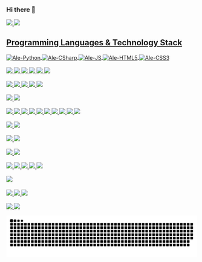 ### Hi there 👋

<!--
- 🔭 I’m currently working on ...
- 🌱 I’m currently learning ...
- 👯 I’m looking to collaborate on ...
- 🤔 I’m looking for help with ...
- 💬 Ask me about ...
- 📫 How to reach me: ...
- 😄 Pronouns: ...
- ⚡ Fun fact: ...
-->

<div>
 <a href="https://github.com/alexandrerussi">
 <img height="180em" src="https://github-readme-stats.vercel.app/api?username=alexandrerussi&show_icons=true&theme=tokyonight&include_all_commits=true&count_private=true"/>
 <img height="180em" src="https://github-readme-stats.vercel.app/api/top-langs/?username=alexandrerussi&layout=compact&langs_count=6&theme=tokyonight"/>
</div>

 
## Programming Languages & Technology Stack
 
<div style="display: inline_block">
 <img align="center" alt="Ale-Python" height="30" width="40" src="https://cdn.jsdelivr.net/gh/devicons/devicon/icons/python/python-original.svg">
 <img align="center" alt="Ale-CSharp" height="30" width="40" src="https://cdn.jsdelivr.net/gh/devicons/devicon/icons/csharp/csharp-original.svg">
 <img align="center" alt="Ale-JS" height="30" width="40" src="https://cdn.jsdelivr.net/gh/devicons/devicon/icons/javascript/javascript-original.svg">
 <img align="center" alt="Ale-HTML5" height="30" width="40" src="https://cdn.jsdelivr.net/gh/devicons/devicon/icons/html5/html5-original.svg">
 <img align="center" alt="Ale-CSS3" height="30" width="40" src="https://cdn.jsdelivr.net/gh/devicons/devicon/icons/css3/css3-original.svg">
</div>
 
<div style="display: inline_block"><br>
 <img src="https://img.shields.io/badge/Numpy-777BB4?style=for-the-badge&logo=numpy&logoColor=white" >
 <img src="https://img.shields.io/badge/Pandas-2C2D72?style=for-the-badge&logo=pandas&logoColor=white" >
 <img src="https://img.shields.io/badge/OpenCV-27338e?style=for-the-badge&logo=OpenCV&logoColor=white" >
 <img src="https://img.shields.io/badge/Jupyter-F37626.svg?&style=for-the-badge&logo=Jupyter&logoColor=white">
 <img src="https://img.shields.io/badge/conda-342B029.svg?&style=for-the-badge&logo=anaconda&logoColor=white">
 <img src="https://img.shields.io/badge/TensorFlow-FF6F00?style=for-the-badge&logo=TensorFlow&logoColor=white" >
 
 
</div>

<div style="display: inline_block"><br>
 <img src="https://img.shields.io/badge/Git-F05032?style=for-the-badge&logo=git&logoColor=white">
 
<img src="https://img.shields.io/badge/Microsoft%20SQL%20Sever-CC2927?style=for-the-badge&logo=microsoft%20sql%20server&logoColor=white" >
 <img src="https://img.shields.io/badge/MySQL-00000F?style=for-the-badge&logo=mysql&logoColor=white" >
 <img src="https://img.shields.io/badge/firebase-ffca28?style=for-the-badge&logo=firebase&logoColor=black">
 
 <img src="https://img.shields.io/badge/Postman-FF6C37?style=for-the-badge&logo=Postman&logoColor=white">
 
 
</div>

<div style="display: inline_block"><br>
 <img src="https://img.shields.io/badge/Flutter-02569B?style=for-the-badge&logo=flutter&logoColor=white" >
 <img src="https://img.shields.io/badge/Ionic-3880FF?style=for-the-badge&logo=ionic&logoColor=white" >
</div>

<div style="display: inline_block"><br>

 
  <img src="https://img.shields.io/badge/Node.js-339933?style=for-the-badge&logo=nodedotjs&logoColor=white" >
 <img src="https://img.shields.io/badge/npm-CB3837?style=for-the-badge&logo=npm&logoColor=white" >
 <img src="https://img.shields.io/badge/.NET-512BD4?style=for-the-badge&logo=dotnet&logoColor=white" >
 <img src="https://img.shields.io/badge/NuGet-004880?style=for-the-badge&logo=nuget&logoColor=white" >
 <img src="https://img.shields.io/badge/Angular-DD0031?style=for-the-badge&logo=angular&logoColor=white">
 
 <img src="https://img.shields.io/badge/jQuery-0769AD?style=for-the-badge&logo=jquery&logoColor=white">
 
 <img src="https://img.shields.io/badge/Bootstrap-563D7C?style=for-the-badge&logo=bootstrap&logoColor=whit">
 
 <img src="https://img.shields.io/badge/Sass-CC6699?style=for-the-badge&logo=sass&logoColor=white">
 
 <img src="https://img.shields.io/badge/Chart.js-FF6384?style=for-the-badge&logo=chartdotjs&logoColor=white">
 
 <img src="https://img.shields.io/badge/-materialize--css-ff69b4?style=for-the-badge&logo=materialize--css&logoColor=white">
</div>
 
 <div style="display: inline_block"><br>
<img src="https://img.shields.io/badge/Arduino-00979D?style=for-the-badge&logo=Arduino&logoColor=white">
  
  <img src="https://img.shields.io/badge/Raspberry%20Pi-A22846?style=for-the-badge&logo=Raspberry%20Pi&logoColor=white">
 
  
</div>
 
 <div style="display: inline_block"><br>
  <img src="https://img.shields.io/badge/Unity-100000?style=for-the-badge&logo=unity&logoColor=white">

  <img src="https://img.shields.io/badge/-Unreal%20Engine-313131?style=for-the-badge&logo=unreal-engine&logoColor=white">
  
</div>
 
<div style="display: inline_block"><br>
 <img src="https://img.shields.io/badge/Google_Cloud-4285F4?style=for-the-badge&logo=google-cloud&logoColor=white">

 <img src="https://img.shields.io/badge/microsoft%20azure-0089D6?style=for-the-badge&logo=microsoft-azure&logoColor=white">
 
</div>


<div style="display: inline_block"><br>
 <img src="https://img.shields.io/badge/Visual_Studio_Code-0078D4?style=for-the-badge&logo=visual%20studio%20code&logoColor=white">

 <img src="https://img.shields.io/badge/Visual_Studio-5C2D91?style=for-the-badge&logo=visual%20studio&logoColor=white">
 
 <img src="https://img.shields.io/badge/Arduino_IDE-00979D?style=for-the-badge&logo=arduino&logoColor=white">
 
 <img src="https://img.shields.io/badge/PyCharm-000000.svg?&style=for-the-badge&logo=PyCharm&logoColor=white">
 
 <img src="https://img.shields.io/badge/Colab-F9AB00?style=for-the-badge&logo=googlecolab&color=525252">
 
</div>

<div style="display: inline_block"><br>
 <img src="https://img.shields.io/badge/Google_Play-414141?style=for-the-badge&logo=google-play&logoColor=white">

</div>
 
<div style="display: inline_block"><br>
 <img src="https://img.shields.io/badge/Microsoft_Office-D83B01?style=for-the-badge&logo=microsoft-office&logoColor=white">

 <img src="https://img.shields.io/badge/Trello-0052CC?style=for-the-badge&logo=trello&logoColor=white">
 
 <img src="https://img.shields.io/badge/Overleaf-47A141?style=for-the-badge&logo=Overleaf&logoColor=white">
 
</div>

<div style="display: inline_block"><br>
 <img src="https://img.shields.io/badge/Adobe%20Photoshop-31A8FF?style=for-the-badge&logo=Adobe%20Photoshop&logoColor=black">

 <img src="https://img.shields.io/badge/Canva-%2300C4CC.svg?&style=for-the-badge&logo=Canva&logoColor=white">
 
</div>
 

 ![Snake animation](https://github.com/alexandrerussi/alexandrerussi/blob/output/github-contribution-grid-snake.svg)
